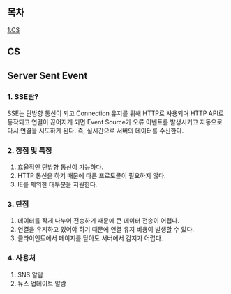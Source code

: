 ## 목차
[1.CS](#cs)   

## CS

## Server Sent Event

### 1. SSE란?

SSE는 단방향 통신이 되고 Connection 유지를 위해 HTTP로 사용되며 HTTP API로 동작되고 연결이 끊어지게 되면 Event Source가 오류 이벤트를 발생시키고 자동으로 다시 연결을 시도하게 된다. 즉, 실시간으로 서버의 데이터를 수신한다.

### 2. 장점 및 특징

1. 효율적인 단방향 통신이 가능하다.
2. HTTP 통신을 하기 때문에 다른 프로토콜이 필요하지 않다.
3. IE를 제외한 대부분을 지원한다.

### 3. 단점

1. 데이터를 작게 나누어 전송하기 때문에 큰 데이터 전송이 어렵다.
2. 연결을 유지하고 있어야 하기 때문에 연결 유지 비용이 발생할 수 있다.
3. 클라이언트에서 페이지를 닫아도 서버에서 감지가 어렵다.

### 4. 사용처

1. SNS 알람
2. 뉴스 업데이트 알람